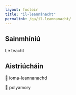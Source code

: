 ```yaml
---
layout: focloir
title: "il-leannánacht"
permalink: /ga/il-leannanacht/
---
```


## Sainmhíniú

Le teacht

## Aistriúcháin

&#x1f3f4;&#xe0067;&#xe0062;&#xe0073;&#xe0063;&#xe0074;&#xe007f; ioma-leannanachd

&#x1f3f4;&#xe0067;&#xe0062;&#xe0065;&#xe006e;&#xe0067;&#xe007f; polyamory